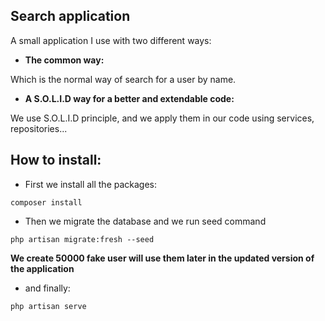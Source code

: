 ## Search application

A small application I use with two different ways:

- **The common way:**

Which is the normal way of search for a user by name.

- **A S.O.L.I.D way for a better and extendable code:**

We use S.O.L.I.D principle, and we apply them in our code using services, repositories...

## How to install:

- First we install all the packages: 

`composer install`

- Then we migrate the database and we run seed command

`php artisan migrate:fresh --seed`

**We create 50000 fake user will use them later in the updated version of the  application**

- and finally:

`php artisan serve`
